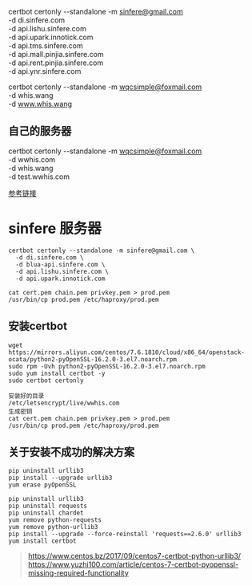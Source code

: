 
certbot certonly --standalone -m sinfere@gmail.com \
  -d di.sinfere.com \
  -d api.lishu.sinfere.com \
  -d api.upark.innotick.com \
  -d api.tms.sinfere.com \
  -d api.mall.pinjia.sinfere.com \
  -d api.rent.pinjia.sinfere.com \
  -d api.ynr.sinfere.com


  certbot certonly --standalone -m wqcsimple@foxmail.com \
    -d whis.wang \
    -d www.whis.wang

## 自己的服务器
certbot certonly --standalone -m wqcsimple@foxmail.com \
    -d wwhis.com \
    -d whis.wang \
    -d test.wwhis.com


[参考链接](https://www.google.com/url?sa=t&rct=j&q=&esrc=s&source=web&cd=1&ved=0ahUKEwiBnaOxn63TAhVDv7wKHa2qCzEQFgglMAA&url=https%3A%2F%2Fcertbot.eff.org%2F&usg=AFQjCNGy31LL0l1YWybeVw8XwA_7DCrUZw&sig2=gkUbuXEMNrT0E9MYvkD8MQ)


# sinfere 服务器
```shell
certbot certonly --standalone -m sinfere@gmail.com \
  -d di.sinfere.com \
  -d blua-api.sinfere.com \
  -d api.lishu.sinfere.com \
  -d api.upark.innotick.com

cat cert.pem chain.pem privkey.pem > prod.pem
/usr/bin/cp prod.pem /etc/haproxy/prod.pem
```



## 安装certbot
```shell
wget https://mirrors.aliyun.com/centos/7.6.1810/cloud/x86_64/openstack-ocata/python2-pyOpenSSL-16.2.0-3.el7.noarch.rpm
sudo rpm -Uvh python2-pyOpenSSL-16.2.0-3.el7.noarch.rpm
sudo yum install certbot -y
sudo certbot certonly

安装好的目录
/etc/letsencrypt/live/wwhis.com
生成密钥
cat cert.pem chain.pem privkey.pem > prod.pem
/usr/bin/cp prod.pem /etc/haproxy/prod.pem
```

##  关于安装不成功的解决方案
```shell
pip uninstall urllib3
pip install --upgrade urllib3
yum erase pyOpenSSL

pip uninstall urllib3
pip uninstall requests
pip uninstall chardet
yum remove python-requests
yum remove python-urllib3
pip install --upgrade --force-reinstall 'requests==2.6.0' urllib3
yum install certbot
```
> https://www.centos.bz/2017/09/centos7-certbot-python-urllib3/
> https://www.yuzhi100.com/article/centos-7-certbot-pyopenssl-missing-required-functionality